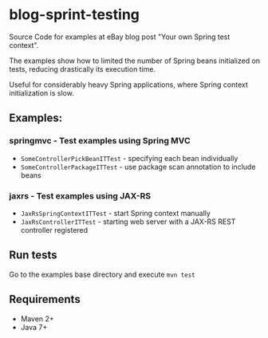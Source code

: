 # blog-sprint-testing

Source Code for examples at eBay blog post "Your own Spring test context".

The examples show how to limited the number of Spring beans initialized
on tests, reducing drastically its execution time.

Useful for considerably heavy Spring applications, where Spring context
initialization is slow.

## Examples:

### springmvc - Test examples using Spring MVC

 - `SomeControllerPickBeanITTest` - specifying each bean individually
 - `SomeControllerPackageITTest` - use package scan annotation to include beans

### jaxrs - Test examples using JAX-RS

 - `JaxRsSpringContextITTest` - start Spring context manually
 - `JaxRsControllerITTest` - starting web server with a JAX-RS REST controller registered

## Run tests
Go to the examples base directory and execute `mvn test`

## Requirements
* Maven 2+
* Java 7+

